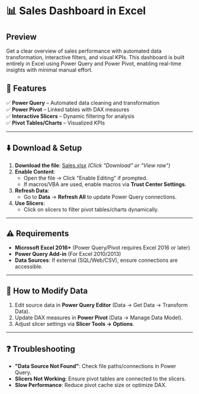 # 📊 Sales Dashboard in Excel

## Preview  
Get a clear overview of sales performance with automated data transformation, interactive filters, and visual KPIs.
This dashboard is built entirely in Excel using Power Query and Power Pivot, enabling real-time insights with minimal manual effort.

## 🔧 **Features**  
✅ **Power Query** – Automated data cleaning and transformation  
✅ **Power Pivot** – Linked tables with DAX measures  
✅ **Interactive Slicers** – Dynamic filtering for analysis  
✅ **Pivot Tables/Charts** – Visualized KPIs  

---

## ⬇️ **Download & Setup**  
1. **Download the file**: [Sales.xlsx](Sales.xlsx) *(Click "Download" or "View raw")*  
2. **Enable Content**:  
   - Open the file → Click "Enable Editing" if prompted.  
   - If macros/VBA are used, enable macros via **Trust Center Settings**.  
3. **Refresh Data**:  
   - Go to **Data** → **Refresh All** to update Power Query connections.  
4. **Use Slicers**:  
   - Click on slicers to filter pivot tables/charts dynamically.  

---

## ⚠️ **Requirements**  
- **Microsoft Excel 2016+** (Power Query/Pivot requires Excel 2016 or later)  
- **Power Query Add-in** (For Excel 2010/2013)  
- **Data Sources**: If external (SQL/Web/CSV), ensure connections are accessible.  

---

## 🔄 **How to Modify Data**  
1. Edit source data in **Power Query Editor** (Data → Get Data → Transform Data).  
2. Update DAX measures in **Power Pivot** (Data → Manage Data Model).  
3. Adjust slicer settings via **Slicer Tools → Options**.  

---

## ❓ **Troubleshooting**  
- **"Data Source Not Found"**: Check file paths/connections in Power Query.  
- **Slicers Not Working**: Ensure pivot tables are connected to the slicers.  
- **Slow Performance**: Reduce pivot cache size or optimize DAX.  
